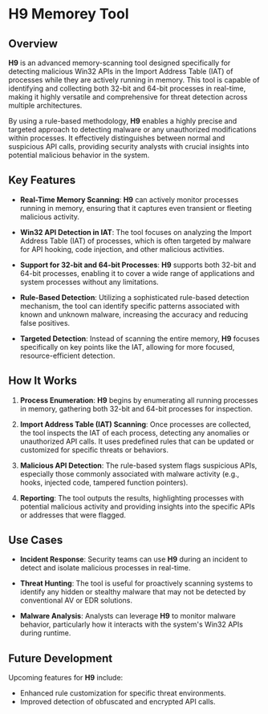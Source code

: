 # H9 Memorey Tool

## Overview

**H9** is an advanced memory-scanning tool designed specifically for detecting malicious Win32 APIs in the Import Address Table (IAT) of processes while they are actively running in memory. This tool is capable of identifying and collecting both 32-bit and 64-bit processes in real-time, making it highly versatile and comprehensive for threat detection across multiple architectures.

By using a rule-based methodology, **H9** enables a highly precise and targeted approach to detecting malware or any unauthorized modifications within processes. It effectively distinguishes between normal and suspicious API calls, providing security analysts with crucial insights into potential malicious behavior in the system.

## Key Features

- **Real-Time Memory Scanning**: **H9** can actively monitor processes running in memory, ensuring that it captures even transient or fleeting malicious activity.
  
- **Win32 API Detection in IAT**: The tool focuses on analyzing the Import Address Table (IAT) of processes, which is often targeted by malware for API hooking, code injection, and other malicious activities.

- **Support for 32-bit and 64-bit Processes**: **H9** supports both 32-bit and 64-bit processes, enabling it to cover a wide range of applications and system processes without any limitations.

- **Rule-Based Detection**: Utilizing a sophisticated rule-based detection mechanism, the tool can identify specific patterns associated with known and unknown malware, increasing the accuracy and reducing false positives.

- **Targeted Detection**: Instead of scanning the entire memory, **H9** focuses specifically on key points like the IAT, allowing for more focused, resource-efficient detection.

## How It Works

1. **Process Enumeration**: **H9** begins by enumerating all running processes in memory, gathering both 32-bit and 64-bit processes for inspection.
   
2. **Import Address Table (IAT) Scanning**: Once processes are collected, the tool inspects the IAT of each process, detecting any anomalies or unauthorized API calls. It uses predefined rules that can be updated or customized for specific threats or behaviors.
   
3. **Malicious API Detection**: The rule-based system flags suspicious APIs, especially those commonly associated with malware activity (e.g., hooks, injected code, tampered function pointers).

4. **Reporting**: The tool outputs the results, highlighting processes with potential malicious activity and providing insights into the specific APIs or addresses that were flagged.

## Use Cases

- **Incident Response**: Security teams can use **H9** during an incident to detect and isolate malicious processes in real-time.
  
- **Threat Hunting**: The tool is useful for proactively scanning systems to identify any hidden or stealthy malware that may not be detected by conventional AV or EDR solutions.
  
- **Malware Analysis**: Analysts can leverage **H9** to monitor malware behavior, particularly how it interacts with the system's Win32 APIs during runtime.

## Future Development

Upcoming features for **H9** include:

- Enhanced rule customization for specific threat environments.
- Improved detection of obfuscated and encrypted API calls.
